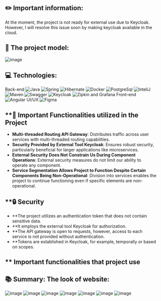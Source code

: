 ## **✏️ Important information:**
At the moment, the project is not ready for external use due to Keycloak. However, I will resolve this issue soon by making keycloak available in the cloud.

## **🚀 The project model:**
![image](https://github.com/mat-rys/training-notebook-microservice/assets/98847639/14bff766-9a38-4c97-a665-6a61e5dd68c9)

## **💻 Technologies:**
Back-end
![Java](https://img.shields.io/badge/-Java-007396?style=flat-square&logo=java&logoColor=white) ![Spring](https://img.shields.io/badge/-Spring-6DB33F?style=flat-square&logo=spring&logoColor=white) ![Hibernate](https://img.shields.io/badge/-Hibernate-59666C?style=flat-square&logo=hibernate&logoColor=white) ![Docker](https://img.shields.io/badge/-Docker-2496ED?style=flat-square&logo=docker&logoColor=white) ![PostgreSql](https://img.shields.io/badge/-PostgreSQL-4169E1?style=flat-square&logo=postgresql&logoColor=white)
![InteliJ](https://img.shields.io/badge/-IntelliJ%20IDEA-000000?style=flat-square&logo=intellij-idea&logoColor=white) ![Maven](https://img.shields.io/badge/-Maven-C71A36?style=flat-square&logo=apache-maven&logoColor=white) ![Swagger](https://img.shields.io/badge/-Swagger-85EA2D?style=flat-square&logo=swagger&logoColor=black) ![Keycloak](https://img.shields.io/badge/-Keycloak-0052CC?style=flat-square&logo=keycloak&logoColor=white) ![Zipkin and Grafana](https://img.shields.io/badge/-Zipkin%20%26%20Grafana-FFCA28?style=flat-square&logo=grafana&logoColor=black)
Front-end
![Angular](https://img.shields.io/badge/-Angular-DD0031?style=flat-square&logo=angular&logoColor=white)
UI/UX
![Figma](https://img.shields.io/badge/-Figma-F24E1E?style=flat-square&logo=figma&logoColor=white)

## **🧩 Important Functionalities utilized in the Project
* **Multi-threaded Routing API Gateway**: Distributes traffic across user services with multi-threaded routing capabilities.
* **Security Provided by External Tool Keycloak**: Ensures robust security, particularly beneficial for larger applications like microservices.
* **External Security Does Not Constrain Us During Component Operations**: External security measures do not limit our ability to operate any component.
* **Service Segmentation Allows Project to Function Despite Certain Components Being Non-Operational**: Division into services enables the project to continue functioning even if specific elements are non-operational.

## **🔒 Security
* **The project utilizes an authentication token that does not contain sensitive data.
* **It employs the external tool Keycloak for authorization.
* **The API gateway is open to requests, however, access to each service is not provided without authentication.
* **Tokens are established in Keycloak, for example, temporally or based on scopes.

## **  Important functionalities that project use

## **📚 Summary: The look of website:**
![image](https://github.com/mat-rys/training-notebook-microservice/assets/98847639/f14a0552-fa58-4a25-9c46-f0f5578ced1f)
![image](https://github.com/mat-rys/training-notebook-microservice/assets/98847639/33de29d0-69e0-4466-9fb2-d335c44f1ecf)
![image](https://github.com/mat-rys/training-notebook-microservice/assets/98847639/67a24285-62c6-42a2-918a-26e5b186014d)
![image](https://github.com/mat-rys/training-notebook-microservice/assets/98847639/78f5c5a7-0fb1-4169-99b6-fab0c6eb158b)
![image](https://github.com/mat-rys/training-notebook-microservice/assets/98847639/e4ce8b21-ab93-4443-a216-d93577c665e4)
![image](https://github.com/mat-rys/training-notebook-microservice/assets/98847639/0538e4e8-ed6d-48cf-a085-082fced2b2f0)
![image](https://github.com/mat-rys/training-notebook-microservice/assets/98847639/792ac68d-cec8-4f7e-8e2c-b5fbad152fa3)






